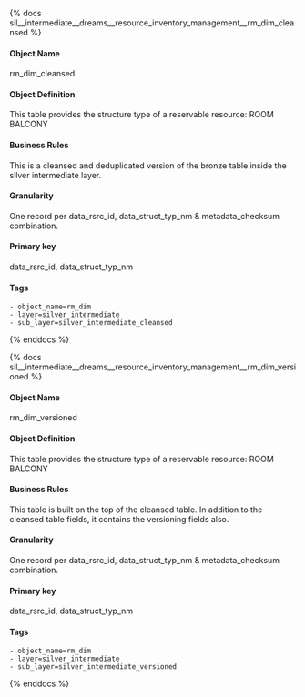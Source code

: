{% docs sil__intermediate__dreams__resource_inventory_management__rm_dim_cleansed %}

#### Object Name
rm_dim_cleansed

#### Object Definition
This table provides the structure type of a reservable resource:
ROOM
BALCONY

#### Business Rules
This is a cleansed and deduplicated version of the bronze table inside the silver intermediate layer.

#### Granularity
One record per data_rsrc_id, data_struct_typ_nm & metadata_checksum combination.

#### Primary key
data_rsrc_id, data_struct_typ_nm

#### Tags
    - object_name=rm_dim
    - layer=silver_intermediate
    - sub_layer=silver_intermediate_cleansed

{% enddocs %}

{% docs sil__intermediate__dreams__resource_inventory_management__rm_dim_versioned %}

#### Object Name
rm_dim_versioned

#### Object Definition
This table provides the structure type of a reservable resource:
ROOM
BALCONY

#### Business Rules
This table is built on the top of the cleansed table. In addition to the cleansed table fields, it contains the versioning fields also.

#### Granularity
One record per data_rsrc_id, data_struct_typ_nm & metadata_checksum combination.

#### Primary key
data_rsrc_id, data_struct_typ_nm

#### Tags
    - object_name=rm_dim
    - layer=silver_intermediate
    - sub_layer=silver_intermediate_versioned

{% enddocs %}